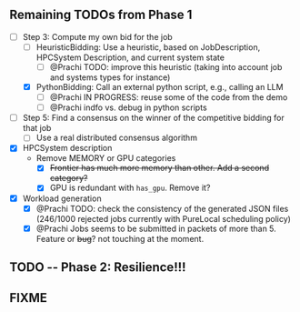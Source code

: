 ## Remaining TODOs from Phase 1
- [ ] Step 3: Compute my own bid for the job
  - [ ] HeuristicBidding: Use a heuristic, based on JobDescription, HPCSystem Description, and current system state
    - [ ] @Prachi TODO: improve this heuristic (taking into account job and systems types for instance)
  - [x] PythonBidding: Call an external python script, e.g., calling an LLM
    - [ ] @Prachi IN PROGRESS: reuse some of the code from the demo
    - [ ] @Prachi indfo vs. debug in python scripts
- [ ] Step 5: Find a consensus on the winner of the competitive bidding for that job
  - [ ] Use a real distributed consensus algorithm
- [x] HPCSystem description
  - Remove MEMORY or GPU categories
    - [x] ~~Frontier has much more memory than other. Add a second category?~~
    - [x] GPU is redundant with `has_gpu`. Remove it?
- [x] Workload generation
  - [x] @Prachi TODO: check the consistency of the generated JSON files (246/1000 rejected jobs currently with PureLocal scheduling policy)
  - [x] @Prachi Jobs seems to be submitted in packets of more than 5. Feature or ~~bug~~? not touching at the moment.

## TODO -- Phase 2: Resilience!!!

## FIXME
